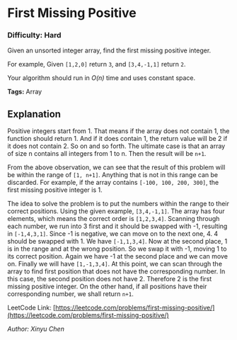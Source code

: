 # First Missing Positive
### Difficulty: Hard

Given an unsorted integer array, find the first missing positive integer.

For example,
Given `[1,2,0]` return `3`,
and `[3,4,-1,1]` return `2`.

Your algorithm should run in *O(n)* time and uses constant space.

**Tags:** Array

## Explanation

Positive integers start from 1. That means if the array does not contain 1, the function should return 1. And if it does contain 1, the return value will be 2 if it does not contain 2. So on and so forth. The ultimate case is that an array of size n contains all integers from 1 to n. Then the result will be `n+1`.

From the above observation, we can see that the result of this problem will be within the range of `[1, n+1]`. Anything that is not in this range can be discarded. For example, if the array contains `[-100, 100, 200, 300]`, the first missing positive integer is 1.

The idea to solve the problem is to put the numbers within the range to their correct positions. Using the given example, `[3,4,-1,1]`. The array has four elements, which means the correct order is `[1,2,3,4]`. Scanning through each number, we run into 3 first and it should be swapped with -1, resulting in `[-1,4,3,1]`. Since -1 is negative, we can move on to the next one, 4. 4 should be swapped with 1. We have `[-1,1,3,4]`. Now at the second place, 1 is in the range and at the wrong position. So we swap it with -1, moving 1 to its correct position. Again we have -1 at the second place and we can move on. Finally we will have `[1,-1,3,4]`. At this point, we can scan through the array to find first position that does not have the corresponding number. In this case, the second position does not have 2. Therefore 2 is the first missing positive integer. On the other hand, if all positions have their corresponding number, we shall return `n+1`.

LeetCode Link: [https://leetcode.com/problems/first-missing-positive/](https://leetcode.com/problems/first-missing-positive/)

*Author: Xinyu Chen*